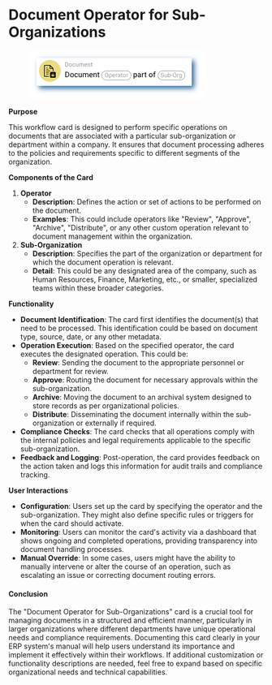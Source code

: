# Document Operator for Sub-Organizations

<figure><img src="../../../.gitbook/assets/userlmn_dbb4cc2e8f2f4b59ec15726545d9e502.png" alt=""><figcaption></figcaption></figure>

**Purpose**

This workflow card is designed to perform specific operations on documents that are associated with a particular sub-organization or department within a company. It ensures that document processing adheres to the policies and requirements specific to different segments of the organization.

**Components of the Card**

1. **Operator**
   * **Description**: Defines the action or set of actions to be performed on the document.
   * **Examples**: This could include operators like "Review", "Approve", "Archive", "Distribute", or any other custom operation relevant to document management within the organization.
2. **Sub-Organization**
   * **Description**: Specifies the part of the organization or department for which the document operation is relevant.
   * **Detail**: This could be any designated area of the company, such as Human Resources, Finance, Marketing, etc., or smaller, specialized teams within these broader categories.

**Functionality**

* **Document Identification**: The card first identifies the document(s) that need to be processed. This identification could be based on document type, source, date, or any other metadata.
* **Operation Execution**: Based on the specified operator, the card executes the designated operation. This could be:
  * **Review**: Sending the document to the appropriate personnel or department for review.
  * **Approve**: Routing the document for necessary approvals within the sub-organization.
  * **Archive**: Moving the document to an archival system designed to store records as per organizational policies.
  * **Distribute**: Disseminating the document internally within the sub-organization or externally if required.
* **Compliance Checks**: The card checks that all operations comply with the internal policies and legal requirements applicable to the specific sub-organization.
* **Feedback and Logging**: Post-operation, the card provides feedback on the action taken and logs this information for audit trails and compliance tracking.

**User Interactions**

* **Configuration**: Users set up the card by specifying the operator and the sub-organization. They might also define specific rules or triggers for when the card should activate.
* **Monitoring**: Users can monitor the card's activity via a dashboard that shows ongoing and completed operations, providing transparency into document handling processes.
* **Manual Override**: In some cases, users might have the ability to manually intervene or alter the course of an operation, such as escalating an issue or correcting document routing errors.

#### Conclusion

The "Document Operator for Sub-Organizations" card is a crucial tool for managing documents in a structured and efficient manner, particularly in larger organizations where different departments have unique operational needs and compliance requirements. Documenting this card clearly in your ERP system's manual will help users understand its importance and implement it effectively within their workflows. If additional customization or functionality descriptions are needed, feel free to expand based on specific organizational needs and technical capabilities.

